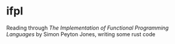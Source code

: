 # ifpl
Reading through _The Implementation of Functional Programming Languages_ by Simon Peyton Jones, writing some rust code
